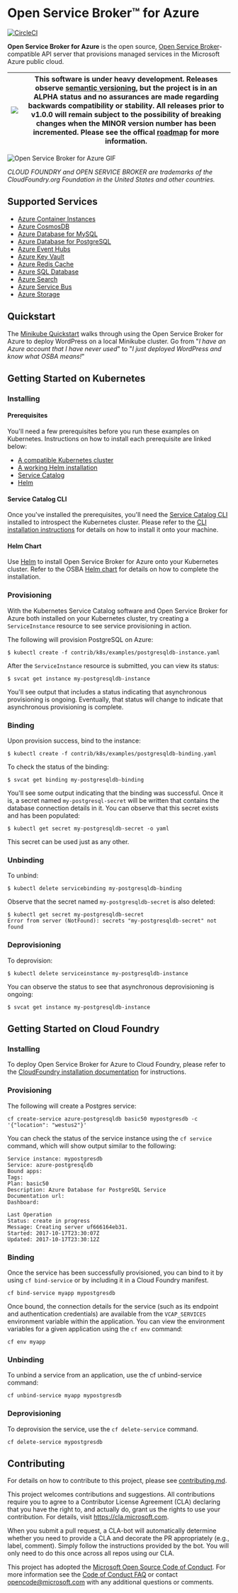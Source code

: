 # Open Service Broker&trade; for Azure

[![CircleCI](https://circleci.com/gh/Azure/open-service-broker-azure.svg?style=svg&circle-token=aa5b73cd7dbb09923f96d9c250b85df671693260)](https://circleci.com/gh/Azure/open-service-broker-azure)

**Open Service Broker for Azure** is the open source,
[Open Service Broker](https://www.openservicebrokerapi.org/)-compatible API
server that provisions managed services in the Microsoft Azure public cloud.

|![](https://upload.wikimedia.org/wikipedia/commons/thumb/1/17/Warning.svg/150px-Warning.svg.png) | This software is under heavy development. Releases observe [semantic versioning](https://semver.org), but the project is in an ALPHA status and no assurances are made regarding backwards compatibility or stability. All releases prior to v1.0.0 will remain subject to the possibility of breaking changes when the MINOR version number has been incremented. Please see the offical [roadmap](docs/roadmap.md) for more information. |
|---|---|

![Open Service Broker for Azure GIF](docs/images/demovideo.gif)

*CLOUD FOUNDRY and OPEN SERVICE BROKER are trademarks of the CloudFoundry.org Foundation in the United States and other countries.*

## Supported Services

* [Azure Container Instances](docs/modules/aci.md)
* [Azure CosmosDB](docs/modules/cosmosdb.md)
* [Azure Database for MySQL](docs/modules/mysqldb.md)
* [Azure Database for PostgreSQL](docs/modules/postgresqldb.md)
* [Azure Event Hubs](docs/modules/eventhubs.md)
* [Azure Key Vault](docs/modules/keyvault.md)
* [Azure Redis Cache](docs/modules/rediscache.md)
* [Azure SQL Database](docs/modules/mssqldb.md)
* [Azure Search](docs/modules/search.md)
* [Azure Service Bus](docs/modules/servicebus.md)
* [Azure Storage](docs/modules/storage.md)

## Quickstart

The [Minikube Quickstart](docs/quickstart-minikube.md) walks through using the
Open Service Broker for Azure to deploy WordPress on a local Minikube cluster.
Go from "_I have an Azure account that I have never used_" to "_I just deployed WordPress and know what OSBA means!_"

## Getting Started on Kubernetes

### Installing

#### Prerequisites

You'll need a few prerequisites before you run these examples on Kubernetes.
Instructions on how to install each prerequisite are linked below:

- [A compatible Kubernetes cluster](https://github.com/Azure/helm-charts/blob/master/docs/prerequisities/README.md#step-1-create-a-compatible-kubernetes-cluster)
- [A working Helm installation](https://github.com/Azure/helm-charts/blob/master/docs/prerequisities/README.md#step-2-initialize-helm-on-the-cluster)
- [Service Catalog](https://github.com/Azure/helm-charts/blob/master/docs/prerequisities/README.md#step-3-install-service-catalog)
- [Helm](https://github.com/kubernetes/helm)

#### Service Catalog CLI

Once you've installed the prerequisites, you'll need the [Service Catalog CLI](https://github.com/Azure/service-catalog-cli)
installed to introspect the Kubernetes cluster. Please refer to the
[CLI installation instructions](https://github.com/Azure/service-catalog-cli#install)
for details on how to install it onto your machine.

#### Helm Chart

Use [Helm](https://helm.sh) to install Open Service Broker for Azure onto your Kubernetes
cluster. Refer to the OSBA [Helm chart](https://github.com/Azure/helm-charts/tree/master/open-service-broker-azure)
for details on how to complete the installation.

### Provisioning

With the Kubernetes Service Catalog software and Open Service Broker for Azure both
installed on your Kubernetes cluster, try creating a `ServiceInstance` resource
to see service provisioning in action.

The following will provision PostgreSQL on Azure:

```console
$ kubectl create -f contrib/k8s/examples/postgresqldb-instance.yaml
```

After the `ServiceInstance` resource is submitted, you can view its status:

```console
$ svcat get instance my-postgresqldb-instance
```

You'll see output that includes a status indicating that asynchronous
provisioning is ongoing. Eventually, that status will change to indicate
that asynchronous provisioning is complete.

### Binding

Upon provision success, bind to the instance:

```console
$ kubectl create -f contrib/k8s/examples/postgresqldb-binding.yaml
```

To check the status of the binding:

```console
$ svcat get binding my-postgresqldb-binding
```

You'll see some output indicating that the binding was successful. Once it is,
a secret named `my-postgresql-secret` will be written that contains the database
connection details in it. You can observe that this secret exists and has been
populated:

```console
$ kubectl get secret my-postgresqldb-secret -o yaml
```

This secret can be used just as any other.

### Unbinding

To unbind:

```console
$ kubectl delete servicebinding my-postgresqldb-binding
```

Observe that the secret named `my-postgresqldb-secret` is also deleted:

```console
$ kubectl get secret my-postgresqldb-secret
Error from server (NotFound): secrets "my-postgresqldb-secret" not found
```

### Deprovisioning

To deprovision:

```console
$ kubectl delete serviceinstance my-postgresqldb-instance
```

You can observe the status to see that asynchronous deprovisioning is ongoing:

```console
$ svcat get instance my-postgresqldb-instance
```

## Getting Started on Cloud Foundry

### Installing

To deploy Open Service Broker for Azure to Cloud Foundry, please refer to the
[CloudFoundry installation documentation](contrib/cf/README.md) for instructions.

### Provisioning

The following will create a Postgres service:

```console
cf create-service azure-postgresqldb basic50 mypostgresdb -c '{"location": "westus2"}'
```

You can check the status of the service instance using the `cf service` command,
which will show output similar to the following:

```console
Service instance: mypostgresdb
Service: azure-postgresqldb
Bound apps:
Tags:
Plan: basic50
Description: Azure Database for PostgreSQL Service
Documentation url:
Dashboard:

Last Operation
Status: create in progress
Message: Creating server uf666164eb31.
Started: 2017-10-17T23:30:07Z
Updated: 2017-10-17T23:30:12Z
```

### Binding

Once the service has been successfully provisioned, you can bind to it by using
`cf bind-service` or by including it in a Cloud Foundry manifest.

```console
cf bind-service myapp mypostgresdb
```

Once bound, the connection details for the service (such as its endpoint and
authentication credentials) are available from the `VCAP_SERVICES` environment
variable within the application. You can view the environment variables for a
given application using the `cf env` command:

```console
cf env myapp
```

### Unbinding

To unbind a service from an application, use the cf unbind-service command:

```console
cf unbind-service myapp mypostgresdb
```

### Deprovisioning

To deprovision the service, use the `cf delete-service` command.

```console
cf delete-service mypostgresdb
```

## Contributing

For details on how to contribute to this project, please see
[contributing.md](./docs/contributing.md).

This project welcomes contributions and suggestions. All contributions require you to agree to a
Contributor License Agreement (CLA) declaring that you have the right to, and actually do, grant us
the rights to use your contribution. For details, visit https://cla.microsoft.com.

When you submit a pull request, a CLA-bot will automatically determine whether you need to provide
a CLA and decorate the PR appropriately (e.g., label, comment). Simply follow the instructions
provided by the bot. You will only need to do this once across all repos using our CLA.

This project has adopted the [Microsoft Open Source Code of Conduct](https://opensource.microsoft.com/codeofconduct/).
For more information see the [Code of Conduct FAQ](https://opensource.microsoft.com/codeofconduct/faq/) or
contact [opencode@microsoft.com](mailto:opencode@microsoft.com) with any additional questions or comments.
